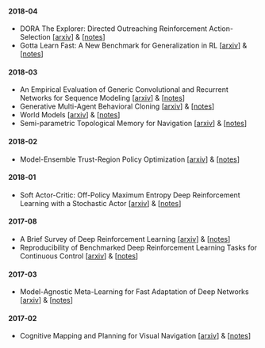 #### 2018-04
- DORA The Explorer: Directed Outreaching Reinforcement Action-Selection [[arxiv](https://arxiv.org/abs/1804.04012)] & [[notes](https://github.com/Scitator/papers/blob/master/papers/1804_dora.md)]
- Gotta Learn Fast: A New Benchmark for Generalization in RL [[arxiv](https://arxiv.org/abs/1804.03720)] & [[notes](https://github.com/Scitator/papers/blob/master/papers/1804_gotta_learn_fast.md)]

#### 2018-03
- An Empirical Evaluation of Generic Convolutional and Recurrent Networks for Sequence Modeling [[arxiv](https://arxiv.org/abs/1803.01271)] & [[notes](https://github.com/Scitator/papers/blob/master/papers/1803_cnn_vs_rnn.md)]
- Generative Multi-Agent Behavioral Cloning [[arxiv](https://arxiv.org/abs/1803.07612)] & [[notes](https://github.com/Scitator/papers/blob/master/papers/1803_behavioral_cloning.md)]
- World Models [[arxiv](https://arxiv.org/abs/1803.10122)] & [[notes](https://github.com/Scitator/papers/blob/master/papers/1803_world_models.md)] 
- Semi-parametric Topological Memory for Navigation [[arxiv](https://arxiv.org/abs/1803.00653)] & [[notes](https://github.com/Scitator/papers/blob/master/papers/1803_sptm.md)] 

#### 2018-02

- Model-Ensemble Trust-Region Policy Optimization [[arxiv](https://arxiv.org/abs/1802.10592)] & [[notes](https://github.com/Scitator/papers/blob/master/papers/1802_me_trpo.md)]

#### 2018-01
- Soft Actor-Critic: Off-Policy Maximum Entropy Deep Reinforcement Learning with a Stochastic Actor [[arxiv](https://arxiv.org/abs/1801.01290)] & [[notes](https://github.com/Scitator/papers/blob/master/papers/1801_soft_ac.md)]

#### 2017-08

- A Brief Survey of Deep Reinforcement Learning [[arxiv](https://arxiv.org/abs/1708.05866)] & [[notes](https://github.com/Scitator/papers/blob/master/papers/1708_rl_survey.md)]
- Reproducibility of Benchmarked Deep Reinforcement Learning Tasks for Continuous Control [[arxiv](https://arxiv.org/abs/1708.04133)] & [[notes](https://github.com/Scitator/papers/blob/master/papers/1708_reproducible_rl.md)]

#### 2017-03
- Model-Agnostic Meta-Learning for Fast Adaptation of Deep Networks [[arxiv](https://arxiv.org/abs/1703.03400)] & [[notes](https://github.com/Scitator/papers/blob/master/papers/1703_maml.md)]

#### 2017-02
- Cognitive Mapping and Planning for Visual Navigation [[arxiv](https://arxiv.org/abs/1702.03920)] & [[notes](https://github.com/Scitator/papers/blob/master/papers/1702_cmp.md)]
